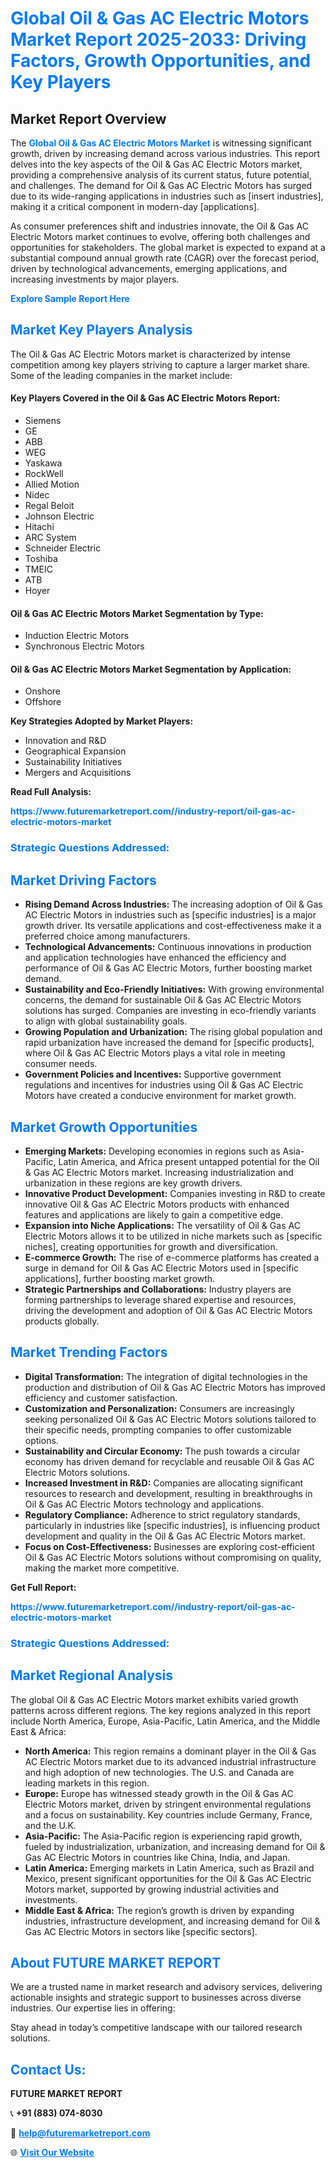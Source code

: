 <h1 style="color: #007BFF;">Global Oil & Gas AC Electric Motors Market Report 2025-2033: Driving Factors, Growth Opportunities, and Key Players</h1>

<section id="overview">
<h2>Market Report Overview</h2>
<p>The <a href="https://www.futuremarketreport.com//industry-report/oil-gas-ac-electric-motors-market" style="color: #007BFF; text-decoration: none;"><strong>Global Oil & Gas AC Electric Motors Market</strong></a> is witnessing significant growth, driven by increasing demand across various industries. This report delves into the key aspects of the Oil & Gas AC Electric Motors market, providing a comprehensive analysis of its current status, future potential, and challenges. The demand for Oil & Gas AC Electric Motors has surged due to its wide-ranging applications in industries such as [insert industries], making it a critical component in modern-day [applications].</p>
<p>As consumer preferences shift and industries innovate, the Oil & Gas AC Electric Motors market continues to evolve, offering both challenges and opportunities for stakeholders. The global market is expected to expand at a substantial compound annual growth rate (CAGR) over the forecast period, driven by technological advancements, emerging applications, and increasing investments by major players.</p>
</section>

<section id="overview">
<p><a href="https://www.futuremarketreport.com//request-sample/reportId=45626" style="color: #007BFF; text-decoration: none;"><strong>Explore Sample Report Here</strong></a></p>
</section>

<section id="key-players">
<h2 style="color: #007BFF;">Market Key Players Analysis</h2>
<p>The Oil & Gas AC Electric Motors market is characterized by intense competition among key players striving to capture a larger market share. Some of the leading companies in the market include:</p>
<h4>Key Players Covered in the Oil & Gas AC Electric Motors Report:</h4>
<ul><li>Siemens</li><li>GE</li><li>ABB</li><li>WEG</li><li>Yaskawa</li><li>RockWell</li><li>Allied Motion</li><li>Nidec</li><li>Regal Beloit</li><li>Johnson Electric</li><li>Hitachi</li><li>ARC System</li><li>Schneider Electric</li><li>Toshiba</li><li>TMEIC</li><li>ATB</li><li>Hoyer</li></ul>
<h4>Oil & Gas AC Electric Motors Market Segmentation by Type:</h4>
<ul><li>Induction Electric Motors</li><li>Synchronous Electric Motors</li></ul>

<h4>Oil & Gas AC Electric Motors Market Segmentation by Application:</h4>
<ul><li>Onshore</li><li>Offshore</li></ul>
<p><strong>Key Strategies Adopted by Market Players:</strong></p>
<ul>
<li>Innovation and R&D</li>
<li>Geographical Expansion</li>
<li>Sustainability Initiatives</li>
<li>Mergers and Acquisitions</li>
</ul>
</section>

<section>
<p><strong>Read Full Analysis: </strong></p><a href="https://www.futuremarketreport.com//industry-report/oil-gas-ac-electric-motors-market" style="color: #007BFF; text-decoration: none;"><strong>https://www.futuremarketreport.com//industry-report/oil-gas-ac-electric-motors-market</strong></a>
<h3 style="color: #007BFF;">Strategic Questions Addressed:</h3>
</section>

<section id="driving-factors">
<h2 style="color: #007BFF;">Market Driving Factors</h2>
<ul>
<li><strong>Rising Demand Across Industries:</strong> The increasing adoption of Oil & Gas AC Electric Motors in industries such as [specific industries] is a major growth driver. Its versatile applications and cost-effectiveness make it a preferred choice among manufacturers.</li>
<li><strong>Technological Advancements:</strong> Continuous innovations in production and application technologies have enhanced the efficiency and performance of Oil & Gas AC Electric Motors, further boosting market demand.</li>
<li><strong>Sustainability and Eco-Friendly Initiatives:</strong> With growing environmental concerns, the demand for sustainable Oil & Gas AC Electric Motors solutions has surged. Companies are investing in eco-friendly variants to align with global sustainability goals.</li>
<li><strong>Growing Population and Urbanization:</strong> The rising global population and rapid urbanization have increased the demand for [specific products], where Oil & Gas AC Electric Motors plays a vital role in meeting consumer needs.</li>
<li><strong>Government Policies and Incentives:</strong> Supportive government regulations and incentives for industries using Oil & Gas AC Electric Motors have created a conducive environment for market growth.</li>
</ul>
</section>

<section id="growth-opportunities">
<h2 style="color: #007BFF;">Market Growth Opportunities</h2>
<ul>
<li><strong>Emerging Markets:</strong> Developing economies in regions such as Asia-Pacific, Latin America, and Africa present untapped potential for the Oil & Gas AC Electric Motors market. Increasing industrialization and urbanization in these regions are key growth drivers.</li>
<li><strong>Innovative Product Development:</strong> Companies investing in R&D to create innovative Oil & Gas AC Electric Motors products with enhanced features and applications are likely to gain a competitive edge.</li>
<li><strong>Expansion into Niche Applications:</strong> The versatility of Oil & Gas AC Electric Motors allows it to be utilized in niche markets such as [specific niches], creating opportunities for growth and diversification.</li>
<li><strong>E-commerce Growth:</strong> The rise of e-commerce platforms has created a surge in demand for Oil & Gas AC Electric Motors used in [specific applications], further boosting market growth.</li>
<li><strong>Strategic Partnerships and Collaborations:</strong> Industry players are forming partnerships to leverage shared expertise and resources, driving the development and adoption of Oil & Gas AC Electric Motors products globally.</li>
</ul>
</section>

<section id="trending-factors">
<h2 style="color: #007BFF;">Market Trending Factors</h2>
<ul>
<li><strong>Digital Transformation:</strong> The integration of digital technologies in the production and distribution of Oil & Gas AC Electric Motors has improved efficiency and customer satisfaction.</li>
<li><strong>Customization and Personalization:</strong> Consumers are increasingly seeking personalized Oil & Gas AC Electric Motors solutions tailored to their specific needs, prompting companies to offer customizable options.</li>
<li><strong>Sustainability and Circular Economy:</strong> The push towards a circular economy has driven demand for recyclable and reusable Oil & Gas AC Electric Motors solutions.</li>
<li><strong>Increased Investment in R&D:</strong> Companies are allocating significant resources to research and development, resulting in breakthroughs in Oil & Gas AC Electric Motors technology and applications.</li>
<li><strong>Regulatory Compliance:</strong> Adherence to strict regulatory standards, particularly in industries like [specific industries], is influencing product development and quality in the Oil & Gas AC Electric Motors market.</li>
<li><strong>Focus on Cost-Effectiveness:</strong> Businesses are exploring cost-efficient Oil & Gas AC Electric Motors solutions without compromising on quality, making the market more competitive.</li>
</ul>
</section>

<section>
<p><strong>Get Full Report: </strong></p><a href="https://www.futuremarketreport.com//industry-report/oil-gas-ac-electric-motors-market" style="color: #007BFF; text-decoration: none;"><strong>https://www.futuremarketreport.com//industry-report/oil-gas-ac-electric-motors-market</strong></a>
<h3 style="color: #007BFF;">Strategic Questions Addressed:</h3>
</section>


<section id="regional-analysis">
<h2 style="color: #007BFF;">Market Regional Analysis</h2>
<p>The global Oil & Gas AC Electric Motors market exhibits varied growth patterns across different regions. The key regions analyzed in this report include North America, Europe, Asia-Pacific, Latin America, and the Middle East & Africa:</p>
<ul>
<li><strong>North America:</strong> This region remains a dominant player in the Oil & Gas AC Electric Motors market due to its advanced industrial infrastructure and high adoption of new technologies. The U.S. and Canada are leading markets in this region.</li>
<li><strong>Europe:</strong> Europe has witnessed steady growth in the Oil & Gas AC Electric Motors market, driven by stringent environmental regulations and a focus on sustainability. Key countries include Germany, France, and the U.K.</li>
<li><strong>Asia-Pacific:</strong> The Asia-Pacific region is experiencing rapid growth, fueled by industrialization, urbanization, and increasing demand for Oil & Gas AC Electric Motors in countries like China, India, and Japan.</li>
<li><strong>Latin America:</strong> Emerging markets in Latin America, such as Brazil and Mexico, present significant opportunities for the Oil & Gas AC Electric Motors market, supported by growing industrial activities and investments.</li>
<li><strong>Middle East & Africa:</strong> The region’s growth is driven by expanding industries, infrastructure development, and increasing demand for Oil & Gas AC Electric Motors in sectors like [specific sectors].</li>
</ul>
</section>

<footer>
<h2 style="color: #007BFF;">About FUTURE MARKET REPORT</h2>
<p>We are a trusted name in market research and advisory services, delivering actionable insights and strategic support to businesses across diverse industries. Our expertise lies in offering:</p>

<p>Stay ahead in today’s competitive landscape with our tailored research solutions.</p>

<h2 style="color: #007BFF;">Contact Us:</h2>
<p><strong>FUTURE MARKET REPORT</strong></p>
<p>📞 <strong>+91 (883) 074-8030</strong></p>
<p>📧 <strong><a href="mailto:help@futuremarketreport.com" style="color: #007BFF;">help@futuremarketreport.com</a></strong></p>
<p>🌐 <strong><a href="https://www.futuremarketreport.com/" style="color: #007BFF;">Visit Our Website</a></strong></p>
</footer>